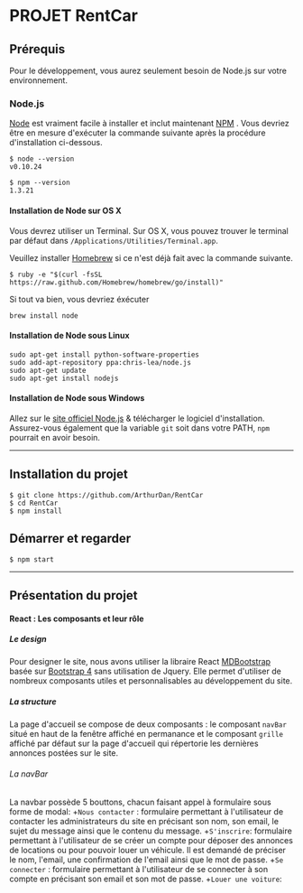 # PROJET RentCar

## Prérequis

Pour le développement, vous aurez seulement besoin de Node.js sur votre environnement.

### Node.js

[Node](http://nodejs.org/) est vraiment facile à installer et inclut maintenant [NPM](https://npmjs.org/) . Vous devriez être en mesure d'exécuter la commande suivante après la procédure d'installation ci-dessous.

    $ node --version
    v0.10.24

    $ npm --version
    1.3.21

#### Installation de Node sur OS X

Vous devrez utiliser un Terminal. Sur OS X, vous pouvez trouver le terminal par défaut dans `/Applications/Utilities/Terminal.app`.

Veuillez installer [Homebrew](http://brew.sh/) si ce n'est déjà fait avec la commande suivante.

    $ ruby -e "$(curl -fsSL https://raw.github.com/Homebrew/homebrew/go/install)"

Si tout va bien, vous devriez éxécuter

    brew install node

#### Installation de Node sous Linux

    sudo apt-get install python-software-properties
    sudo add-apt-repository ppa:chris-lea/node.js
    sudo apt-get update
    sudo apt-get install nodejs

#### Installation de Node sous Windows

Allez sur le [site officiel Node.js](http://nodejs.org/) & télécharger le logiciel d'installation.
Assurez-vous également que la variable `git` soit dans votre PATH, `npm` pourrait en avoir besoin.

---

## Installation du projet

    $ git clone https://github.com/ArthurDan/RentCar
    $ cd RentCar
    $ npm install

## Démarrer et regarder

    $ npm start

---

## Présentation du projet

#### React : Les composants et leur rôle

##### Le design

Pour designer le site, nous avons utiliser la libraire React [MDBootstrap](https://mdbootstrap.com/react/) basée sur [Bootstrap 4](https://getbootstrap.com/) sans utilisation de Jquery. Elle permet d'utiliser de nombreux composants utiles et personnalisables au développement du site.

##### La structure

La page d'accueil se compose de deux composants : le composant `navBar` situé en haut de la fenêtre affiché en permanance et le composant `grille` affiché par défaut sur la page d'accueil qui répertorie les dernières annonces postées sur le site.

###### La navBar

La navbar possède 5 bouttons, chacun faisant appel à formulaire sous forme de modal:
+`Nous contacter` : formulaire permettant à l'utilisateur de contacter les administrateurs du site en précisant son nom, son email, le sujet du message ainsi que le contenu du message.
+`S'inscrire`: formulaire permettant à l'utilisateur de se créer un compte pour déposer des annonces de locations ou pour pouvoir louer un véhicule. Il est demandé de préciser le nom, l'email, une confirmation de l'email ainsi que le mot de passe.
+`Se connecter` : formulaire permettant à l'utilisateur de se connecter à son compte en précisant son email et son mot de passe.
+`Louer une voiture`: 


